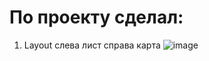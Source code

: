 # По проекту сделал:
1. Layout слева лист справа карта
![image](https://user-images.githubusercontent.com/62048169/152687858-1ed0f714-0fdd-48b9-a8ab-60450de6808d.png)

